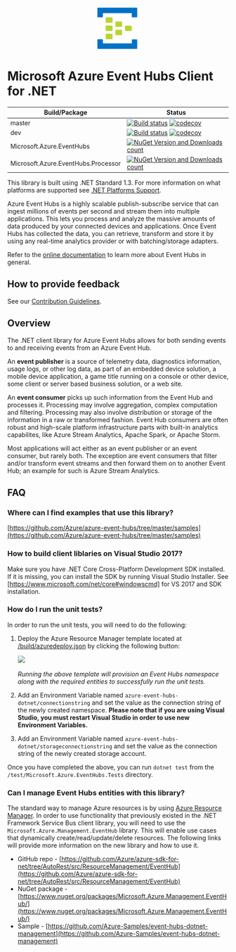 ﻿<p align="center">
  <img src="event-hubs.png" alt="Microsoft Azure Event Hubs" width="100"/>
</p>

# Microsoft Azure Event Hubs Client for .NET

|Build/Package|Status|
|------|-------------|
|master|[![Build status](https://ci.appveyor.com/api/projects/status/e4lwcdjf51e56i87/branch/master?svg=true)](https://ci.appveyor.com/project/serkantkaraca/azure-event-hubs-dotnet/branch/master) [![codecov](https://codecov.io/gh/Azure/azure-event-hubs-dotnet/branch/master/graph/badge.svg)](https://codecov.io/gh/Azure/azure-event-hubs-dotnet)|
|dev|[![Build status](https://ci.appveyor.com/api/projects/status/e4lwcdjf51e56i87/branch/master?svg=true)](https://ci.appveyor.com/project/serkantkaraca/azure-event-hubs-dotnet/branch/dev) [![codecov](https://codecov.io/gh/Azure/azure-event-hubs-dotnet/branch/dev/graph/badge.svg)](https://codecov.io/gh/Azure/azure-event-hubs-dotnet)|
|Microsoft.Azure.EventHubs|[![NuGet Version and Downloads count](https://buildstats.info/nuget/Microsoft.Azure.EventHubs?includePreReleases=true)](https://www.nuget.org/packages/Microsoft.Azure.EventHubs/)|
|Microsoft.Azure.EventHubs.Processor|[![NuGet Version and Downloads count](https://buildstats.info/nuget/Microsoft.Azure.EventHubs.Processor?includePreReleases=true)](https://www.nuget.org/packages/Microsoft.Azure.EventHubs.Processor/)|

This library is built using .NET Standard 1.3. For more information on what platforms are supported see [.NET Platforms Support](https://docs.microsoft.com/en-us/dotnet/articles/standard/library#net-platforms-support).

Azure Event Hubs is a highly scalable publish-subscribe service that can ingest millions of events per second and stream them into multiple applications. This lets you process and analyze the massive amounts of data produced by your connected devices and applications. Once Event Hubs has collected the data, you can retrieve, transform and store it by using any real-time analytics provider or with batching/storage adapters. 

Refer to the [online documentation](https://azure.microsoft.com/services/event-hubs/) to learn more about Event Hubs in general.

## How to provide feedback

See our [Contribution Guidelines](./.github/CONTRIBUTING.md).

## Overview

The .NET client library for Azure Event Hubs allows for both sending events to and receiving events from an Azure Event Hub. 

An **event publisher** is a source of telemetry data, diagnostics information, usage logs, or other log data, as 
part of an embedded device solution, a mobile device application, a game title running on a console or other device, 
some client or server based business solution, or a web site.  

An **event consumer** picks up such information from the Event Hub and processes it. Processing may involve aggregation, complex 
computation and filtering. Processing may also involve distribution or storage of the information in a raw or transformed fashion.
Event Hub consumers are often robust and high-scale platform infrastructure parts with built-in analytics capabilites, like Azure 
Stream Analytics, Apache Spark, or Apache Storm.   
   
Most applications will act either as an event publisher or an event consumer, but rarely both. The exception are event 
consumers that filter and/or transform event streams and then forward them on to another Event Hub; an example for such is Azure Stream Analytics.

## FAQ

### Where can I find examples that use this library?

[https://github.com/Azure/azure-event-hubs/tree/master/samples](https://github.com/Azure/azure-event-hubs/tree/master/samples)

### How to build client liblaries on Visual Studio 2017? 

Make sure you have .NET Core Cross-Platform Development SDK installed. If it is missing, you can install the SDK by running Visual Studio Installer. See [https://www.microsoft.com/net/core#windowscmd] for VS 2017 and SDK installation.

### How do I run the unit tests? 

In order to run the unit tests, you will need to do the following:

1. Deploy the Azure Resource Manager template located at [/build/azuredeploy.json](./build/azuredeploy.json) by clicking the following button:

    <a href="https://portal.azure.com/#create/Microsoft.Template/uri/https%3A%2F%2Fraw.githubusercontent.com%2FAzure%2Fazure-event-hubs-dotnet%2Fdev%2Fbuild%2Fazuredeploy.json" target="_blank">
        <img src="http://azuredeploy.net/deploybutton.png"/>
    </a>

    *Running the above template will provision an Event Hubs namespace along with the required entities to successfully run the unit tests.*

1. Add an Environment Variable named `azure-event-hubs-dotnet/connectionstring` and set the value as the connection string of the newly created namespace. **Please note that if you are using Visual Studio, you must restart Visual Studio in order to use new Environment Variables.**

1. Add an Environment Variable named `azure-event-hubs-dotnet/storageconnectionstring` and set the value as the connection string of the newly created storage account.

Once you have completed the above, you can run `dotnet test` from the `/test/Microsoft.Azure.EventHubs.Tests` directory.

### Can I manage Event Hubs entities with this library?

The standard way to manage Azure resources is by using [Azure Resource Manager](https://docs.microsoft.com/en-us/azure/azure-resource-manager/resource-group-overview). In order to use functionality that previously existed in the .NET Framework Service Bus client library, you will need to use the `Microsoft.Azure.Management.EventHub` library. This will enable use cases that dynamically create/read/update/delete resources. The following links will provide more information on the new library and how to use it.

* GitHub repo - [https://github.com/Azure/azure-sdk-for-net/tree/AutoRest/src/ResourceManagement/EventHub](https://github.com/Azure/azure-sdk-for-net/tree/AutoRest/src/ResourceManagement/EventHub)
* NuGet package - [https://www.nuget.org/packages/Microsoft.Azure.Management.EventHub/](https://www.nuget.org/packages/Microsoft.Azure.Management.EventHub/)
* Sample - [https://github.com/Azure-Samples/event-hubs-dotnet-management](https://github.com/Azure-Samples/event-hubs-dotnet-management)
